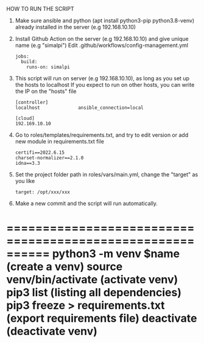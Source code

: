 HOW TO RUN THE SCRIPT

1. Make sure ansible and python (apt install python3-pip python3.8-venv) already installed in the server (e.g 192.168.10.10)

2. Install Github Action on the server (e.g 192.168.10.10) and give unique name (e.g "simalpi")
   Edit .github/workflows/config-management.yml
   ```
   jobs:
     build:
       runs-on: simalpi
   ```

3. This script will run on server (e.g 192.168.10.10), as long as you set up the hosts to localhost
   If you expect to run on other hosts, you can write the IP on the "hosts" file
   ```
   [controller]
   localhost              ansible_connection=local
   
   [cloud]
   192.169.10.10
   ```

4. Go to roles/templates/requirements.txt, and try to edit version or add new module in requirements.txt file
   ```
   certifi==2022.6.15
   charset-normalizer==2.1.0
   idna==3.3
   ```

5. Set the project folder path in roles/vars/main.yml, change the "target" as you like
   ```
   target: /opt/xxx/xxx
   ```

6. Make a new commit and the script will run automatically.

==========================================================
python3 -m venv $name (create a venv)
source venv/bin/activate (activate venv)
pip3 list (listing all dependencies)
pip3 freeze > requirements.txt (export requirements file)
deactivate (deactivate venv)
===